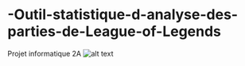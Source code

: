 # -Outil-statistique-d-analyse-des-parties-de-League-of-Legends
Projet informatique 2A
![alt text]([http://url/to/img.png](https://github.com/Krrcharles/Outil-statistique-d-analyse-des-parties-de-League-of-Legends/blob/main/docs/teemo_upscaled.png)https://github.com/Krrcharles/Outil-statistique-d-analyse-des-parties-de-League-of-Legends/blob/main/docs/teemo_upscaled.png)

